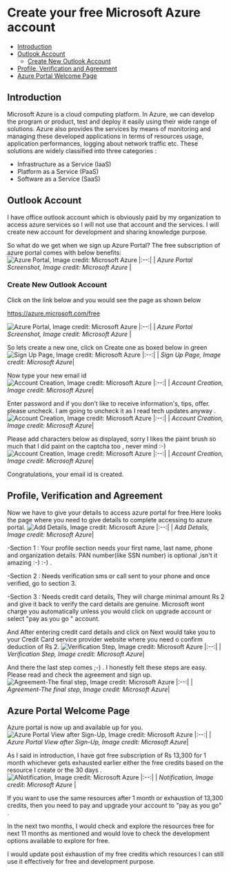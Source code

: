 
# Create your free Microsoft Azure account


- [Introduction](#introduction)
- [Outlook Account](#outlook-account)
  * [Create New Outlook Account](#create-new-outlook-account)    
- [Profile, Verification and Agreement](#profile-verification-and-agreement)
- [Azure Portal Welcome Page](#azure-portal-welcome-page) 
 
## Introduction
Microsoft Azure is a cloud computing platform. In Azure, we can develop the program or product, test and deploy it easily using their wide range of solutions.
Azure also provides the services by means of monitoring and managing these developed applications in terms of resources usage, application performances, logging about network traffic etc.
These solutions are widely classified into three categories : 
- Infrastructure as a Service (IaaS)
- Platform as a Service (PaaS)
- Software as a Service (SaaS)


## Outlook Account

I have office outlook account which is obviously paid by my organization to access azure services so I will not use that account and the services.
I will create new account for development and sharing knowledge purpose.

So what do we get when we sign up Azure Portal? The free subscription of azure portal comes with below benefits:
![Azure Portal, Image credit: Microsoft Azure](../master/images/credits.jpeg?raw=true)
|:--:| 
| *Azure Portal Screenshot, Image credit: Microsoft Azure* |


### Create New Outlook Account
Click on the link below and you would see the page as shown below

https://azure.microsoft.com/free

![Azure Portal, Image credit: Microsoft Azure](../master/images/startfree.jpeg?raw=true)
|:--:| 
| *Azure Portal Screenshot, Image credit: Microsoft Azure* |

So lets create a new one, click on Create one as boxed below in green
![ Sign Up Page, Image credit: Microsoft Azure](../master/images/createone.jpeg?raw=true)
|:--:| 
| *Sign Up Page, Image credit: Microsoft Azure*|

Now type your new email id 
![ Account Creation, Image credit: Microsoft Azure](../master/images/email.jpeg?raw=true)
|:--:| 
| *Account Creation, Image credit: Microsoft Azure*|

Enter password and if you don’t like to receive information's, tips, offer. please uncheck. I am going to uncheck it as I read tech updates anyway .
![ Account Creation, Image credit: Microsoft Azure](../master/images/password.jpeg?raw=true)
|:--:| 
| *Account Creation, Image credit: Microsoft Azure*|


Please add characters below as displayed, sorry I likes the paint brush so much that I did paint on the captcha too , never mind :-)
![ Account Creation, Image credit: Microsoft Azure](../master/images/captcha.jpeg?raw=true)
|:--:| 
| *Account Creation, Image credit: Microsoft Azure*|

Congratulations, your email id is created.


## Profile, Verification and Agreement
Now we have to give your details to access azure portal for free.Here looks the page where you need to give details to complete accessing to azure portal.
![ Add Details, Image credit: Microsoft Azure](../master/images/adddetails.jpeg?raw=true)
|:--:| 
| *Add Details, Image credit: Microsoft Azure*|

-Section 1 : Your profile section needs your first name, last name, phone and organization details. PAN number(like SSN number) is optional ,isn't it amazing  :-) :-) .

-Section 2 : Needs verification sms or call sent to your phone and once verified, go to section 3.

-Section 3 :  Needs credit card details, They will charge minimal amount Rs 2 and give it back to verify the card details are genuine.
Microsoft wont charge you automatically unless you would click on upgrade account or select "pay as you go " account.

And After entering credit card details and click on Next would take you to your Credit Card service provider website where you need o confirm deduction of Rs 2.
![ Verification Step, Image credit: Microsoft Azure](../master/images/verification.jpeg?raw=true)
|:--:| 
| *Verification Step, Image credit: Microsoft Azure*|

And there the last step comes ;-) . I honestly felt these steps are easy. Please read and check the agreement and sign up. 
![ Agreement-The final step, Image credit: Microsoft Azure](../master/images/agreement.jpeg?raw=true)
|:--:| 
| *Agreement-The final step, Image credit: Microsoft Azure*|


## Azure Portal Welcome Page
Azure portal is now up and available up for you.
![ Azure Portal View after Sign-Up, Image credit: Microsoft Azure](../master/images/welcome.jpeg?raw=true)
|:--:| 
| *Azure Portal View after Sign-Up, Image credit: Microsoft Azure*|


As I said in introduction, I have got free subscription of Rs 13,300 for 1 month whichever gets exhausted earlier either the free credits based on the resource I create or the 30 days .
![ ANotification, Image credit: Microsoft Azure](../master/images/notification.jpeg?raw=true)
|:--:| 
| *Notification, Image credit: Microsoft Azure* |


If you want to use the same resources after 1 month or exhaustion of 13,300 credits, then you need to pay and upgrade your account to "pay as you go" .
	
In the next two months, I would check and explore the resources  free for next 11 months as  mentioned and would love to check the development options available to explore for free.

I would update post exhaustion of my free credits which resources I can still use it effectively for free and development purpose.


